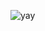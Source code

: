 ![yay]([[https://raw.githubusercontent.com/urbanisierung/urbanisierung/master/that-was-more-work-than-i-thought.svg](https://media.tenor.com/hRiPtsp-m0IAAAAS/the-simpsons-homer-simpson.gif)])
<!--
**NiplhuV2/NiplhuV2** is a ✨ _special_ ✨ repository because its `README.md` (this file) appears on your GitHub profile.

Here are some ideas to get you started:

- 🔭 I’m currently working on ...
- 🌱 I’m currently learning ...
- 👯 I’m looking to collaborate on ...
- 🤔 I’m looking for help with ...
- 💬 Ask me about ...
- 📫 How to reach me: ...
- 😄 Pronouns: ...
- ⚡ Fun fact: ...
-->
